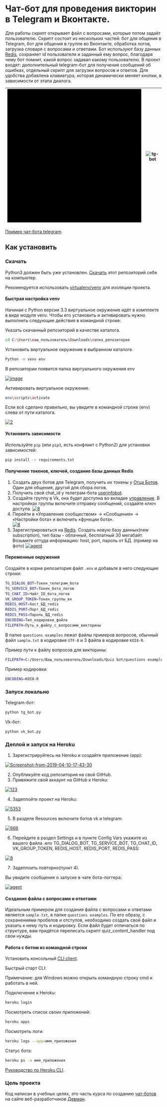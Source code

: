 # Чат-бот для проведения викторин в Telegram и Вконтакте.

Для работы скрипт открывает файл с вопросами, которые потом задаёт пользователю.
Скрипт состоит из нескольких частей: бот для общения в Telegram, бот для общения
в группе во Вконтакте, обработка логов, загрузка словаря с вопросами и ответами.
Бот используют базу данных [Redis](https://redis.com/), сохраняет id пользователя
и заданный ему вопрос, благодаря чему бот помнит, какой вопрос задавал какому 
пользователю. В проект входят: дополнительный telegram-бот для получения 
сообщений об ошибках, отдельный скрипт для загрузки вопросов и ответов. Для 
удобства добавлена клавиатура, которая динамически меняет кнопки, в зависимости 
от этапа диалога.

![vk-bot](vk-quiz.gif)|![tg-bot](tg-quiz.gif)
---------------------|---------------------

[Пример чат-бота telegram](https://t.me/Sheru_support_bot).

## Как установить

### Скачать 

Python3 должен быть уже установлен.
[Скачать](https://github.com/Araime/support-bot/archive/master.zip) этот репозиторий себе на компьютер.

Рекомендуется использовать [virtualenv/venv](https://docs.python.org/3/library/venv.html)
для изоляции проекта.

#### Быстрая настройка venv

Начиная с Python версии 3.3 виртуальное окружение идёт в комплекте в виде модуля
venv. Чтобы его установить и активировать нужно выполнить следующие действия в
командной строке:  

Указать скачанный репозиторий в качестве каталога.
```sh
cd C:\Users\ваш_пользователь\Downloads\папка_репозитория
```
Установить виртуальное окружение в выбранном каталоге.
```sh
Python -m venv env
```
В репозитории появится папка виртуального окружения env  

<a href="https://imgbb.com/"><img src="https://i.ibb.co/Hn4C6PD/image.png" alt="image" border="0"></a>

Активировать виртуальное окружение.
```sh
env\scripts\activate
```
Если всё сделано правильно, вы увидите в командной строке (env) слева от пути 
каталога.  

<a href="https://imgbb.com/"><img src="https://i.ibb.co/MZ72r22/2.png" alt="2" border="0"></a>

#### Установить зависимости

Используйте `pip` (или `pip3`, есть конфликт с Python2) для установки 
зависимостей:

```sh
pip install -r requirements.txt
```

#### Получение токенов, ключей, создание базы данных Redis

1. Создать двух ботов для Telegram, получить их токены у [Отца Ботов](https://telegram.me/BotFather).
   Один для общения, другой для сбора логов.
2. Получить свой chat_id у  телеграм-бота [userinfobot](https://telegram.me/userinfobot).
3. Создайте группу в Vk, она будет доступна во вкладке [управление](https://vk.com/groups?tab=admin). 
   В настройках группы включите отправку сообщений, создайте ключ доступа.
   <a href="https://ibb.co/J278JbK"><img src="https://i.ibb.co/wCW8mbR/8.png" alt="8" border="0"></a>
4. Перейти в «Управление сообществом» -> «Сообщения» -> «Настройки бота» и
   включить «функции бота».  
   <a href="https://imgbb.com/"><img src="https://i.ibb.co/DMvwm6R/8.png" alt="8" border="0"></a>
5. Зарегистрироваться на [Redis](https://redis.com/). Создать новую базу
   данных(new subscription), тип базы - облачный, бесплатный 30 мегабайт. 
   Возьмите оттуда информацию: host, port, пароль от БД. (пример на фото)
   <a href="https://ibb.co/ZxxS7B5"><img src="https://i.ibb.co/sqqCzKn/agent.png" alt="agent" border="0"></a>

#### Переменные окружения

Создайте в корне репозитория файл `.env` и добавьте в него следующие строки:

```sh
TG_DIALOG_BOT=Токен_телеграм_бота
TG_SERVICE_BOT=Токен_бота_логов
TG_CHAT_ID=Чайт_ID_бота_логов
VK_GROUP_TOKEN=Токен_группы_вк
REDIS_HOST=Хост_БД_redis
REDIS_PORT=Порт_БД_redis
REDIS_PASS=Пароль_БД_redis
ENCODING=Тип_кодировки_файла
FILEPATH=Путь_к_файлу_с_вопросами_викторины
```
В папке `questions examples` лежат файлы примеров вопросов, обычный файл `sample.txt`
в кодировке `UTF-8` и 3 файла в кодировке `KOI8-R`.

Пример пути к файлу вопросов для викторины:  
```sh
FILEPATH=C:/Users/Ваш_пользователь/Downloads/Quiz bot/questions examples/baik07ch.txt
```

Пример кодировки:  
```sh
ENCODING=KOI8-R
```

### Запуск локально

Telegram-бот:
```sh
python tg_bot.py
```

Vk-бот:
```sh
python vk_bot.py
```

### Деплой и запуск на Heroku

1. Зарегистрируйтесь на Heroku и создайте приложение (app):  
   
<a href="https://ibb.co/r5mDQ2Z"><img src="https://i.ibb.co/447hFRj/Screenshot-from-2019-04-10-17-43-30.png" alt="Screenshot-from-2019-04-10-17-43-30" border="0"></a><br />  

2. Опубликуйте код репозитория на свой GitHub.  
3. Привяжите свой аккаунт на GitHub к Heroku:  

<a href="https://ibb.co/Hqy7yvP"><img src="https://i.ibb.co/zZgsgc2/123.png" alt="123" border="0"></a>

4. Задеплойте проект на Heroku:  

<a href="https://ibb.co/kgpN9tF"><img src="https://i.ibb.co/1f3Fdkx/5353.jpg" alt="5353" border="0"></a>  

5. В разделе Resources включите ботов vk и telegram:  

<a href="https://ibb.co/n3VbdLj"><img src="https://i.ibb.co/bHyPwKX/666.png" alt="666" border="0"></a>  

6. Перейдите в раздел Settings и в пункте Config Vars укажите из вашего файла .env
   TG_DIALOG_BOT, TG_SERVICE_BOT, TG_CHAT_ID, VK_GROUP_TOKEN, REDIS_HOST, REDIS_PORT,
   REDIS_PASS:  

<a href="https://ibb.co/5x70h7H"><img src="https://i.ibb.co/FqPr4PT/8.png" alt="8" border="0"></a>

7. Задеплоить повторно(пункт 4).  

Вы увидите сообщение о запуске в чате бота-логгера:  

<a href="https://imgbb.com/"><img src="https://i.ibb.co/jWbcXx0/agent.png" alt="agent" border="0"></a>

#### Создания файла с вопросами и ответами

Идеальным примером для создания файла с вопросами и ответами является `sample.txt`, 
в папке `questions examples`. По его образу, с сохранениями пробелов и отступов, 
необходимо создать свой файл и указать к нему путь и кодировку. Если файл будет 
отличаться по структуре, вам придётся переписать скрипт quiz_content_handler под 
свои нужды.

#### Работа с ботом из командной строки

Установить консольный [CLI client](https://devcenter.heroku.com/articles/heroku-cli#download-and-install).

Быстрый старт CLI:

Примечание: для Windows можно открыть командную строку cmd и работать в ней.

Подключение к Heroku:
```sh
heroku login
```
Посмотреть список своих приложений:
```sh
heroku apps
```
Посмотреть логи:
```sh
heroku logs --app=имя_приложения
```
Статус бота:
```sh
heroku ps -a имя_приложения
```

[Руководство по Heroku CLI](https://devcenter.heroku.com/articles/using-the-cli).

### Цель проекта

Код написан в учебных целях, это часть курса по созданию [чат-ботов](https://dvmn.org/modules/chat-bots/)
на сайте веб-разработчиков [Девман](https://dvmn.org/modules/).
